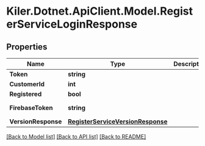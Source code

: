 # Kiler.Dotnet.ApiClient.Model.RegisterServiceLoginResponse

## Properties

Name | Type | Description | Notes
------------ | ------------- | ------------- | -------------
**Token** | **string** |  | [optional] 
**CustomerId** | **int** |  | [optional] 
**Registered** | **bool** |  | [optional] 
**FirebaseToken** | **string** |  | [optional] [readonly] 
**VersionResponse** | [**RegisterServiceVersionResponse**](RegisterServiceVersionResponse.md) |  | [optional] 

[[Back to Model list]](../README.md#documentation-for-models) [[Back to API list]](../README.md#documentation-for-api-endpoints) [[Back to README]](../README.md)

